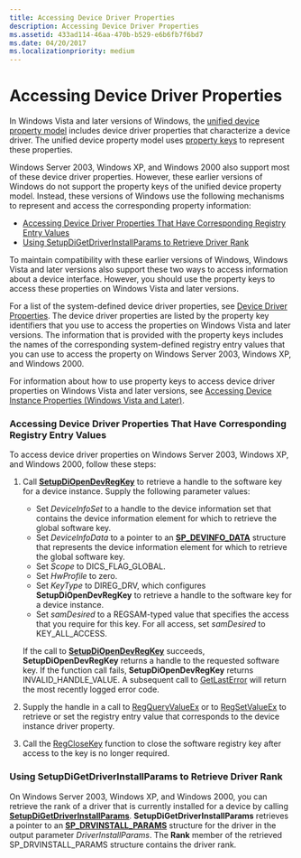 ```yaml
---
title: Accessing Device Driver Properties
description: Accessing Device Driver Properties
ms.assetid: 433ad114-46aa-470b-b529-e6b6fb7f6bd7
ms.date: 04/20/2017
ms.localizationpriority: medium
---
```


# Accessing Device Driver Properties


In Windows Vista and later versions of Windows, the [unified device property model](unified-device-property-model--windows-vista-and-later-.md) includes device driver properties that characterize a device driver. The unified device property model uses [property keys](property-keys.md) to represent these properties.

Windows Server 2003, Windows XP, and Windows 2000 also support most of these device driver properties. However, these earlier versions of Windows do not support the property keys of the unified device property model. Instead, these versions of Windows use the following mechanisms to represent and access the corresponding property information:

-   [Accessing Device Driver Properties That Have Corresponding Registry Entry Values](#accessing-device-driver-properties-that-have-corresponding-registry-en)
-   [Using SetupDiGetDriverInstallParams to Retrieve Driver Rank](#using-setupdigetdriverinstallparams-to-retrieve-driver-rank)

To maintain compatibility with these earlier versions of Windows, Windows Vista and later versions also support these two ways to access information about a device interface. However, you should use the property keys to access these properties on Windows Vista and later versions.

For a list of the system-defined device driver properties, see [Device Driver Properties](/previous-versions/ff541205(v=vs.85)). The device driver properties are listed by the property key identifiers that you use to access the properties on Windows Vista and later versions. The information that is provided with the property keys includes the names of the corresponding system-defined registry entry values that you can use to access the property on Windows Server 2003, Windows XP, and Windows 2000.

For information about how to use property keys to access device driver properties on Windows Vista and later versions, see [Accessing Device Instance Properties (Windows Vista and Later)](accessing-device-instance-properties--windows-vista-and-later-.md).

### <a href="" id="accessing-device-driver-properties-that-have-corresponding-registry-en"></a> Accessing Device Driver Properties That Have Corresponding Registry Entry Values

To access device driver properties on Windows Server 2003, Windows XP, and Windows 2000, follow these steps:

1.  Call [**SetupDiOpenDevRegKey**](/windows/win32/api/setupapi/nf-setupapi-setupdiopendevregkey) to retrieve a handle to the software key for a device instance. Supply the following parameter values:

    -   Set *DeviceInfoSet* to a handle to the device information set that contains the device information element for which to retrieve the global software key.
    -   Set *DeviceInfoData* to a pointer to an [**SP_DEVINFO_DATA**](/windows/win32/api/setupapi/ns-setupapi-sp_devinfo_data) structure that represents the device information element for which to retrieve the global software key.
    -   Set *Scope* to DICS_FLAG_GLOBAL.
    -   Set *HwProfile* to zero.
    -   Set *KeyType* to DIREG_DRV, which configures **SetupDiOpenDevRegKey** to retrieve a handle to the software key for a device instance.
    -   Set *samDesired* to a REGSAM-typed value that specifies the access that you require for this key. For all access, set *samDesired* to KEY_ALL_ACCESS.

    If the call to [**SetupDiOpenDevRegKey**](/windows/win32/api/setupapi/nf-setupapi-setupdiopendevregkey) succeeds, **SetupDiOpenDevRegKey** returns a handle to the requested software key. If the function call fails, **SetupDiOpenDevRegKey** returns INVALID_HANDLE_VALUE. A subsequent call to [GetLastError](https://go.microsoft.com/fwlink/p/?linkid=169416) will return the most recently logged error code.

2.  Supply the handle in a call to [RegQueryValueEx](https://go.microsoft.com/fwlink/p/?linkid=95398) or to [RegSetValueEx](https://go.microsoft.com/fwlink/p/?linkid=95399) to retrieve or set the registry entry value that corresponds to the device instance driver property.

3.  Call the [RegCloseKey](https://go.microsoft.com/fwlink/p/?linkid=194543) function to close the software registry key after access to the key is no longer required.

### <a href="" id="using-setupdigetdriverinstallparams-to-retrieve-driver-rank"></a> Using SetupDiGetDriverInstallParams to Retrieve Driver Rank

On Windows Server 2003, Windows XP, and Windows 2000, you can retrieve the rank of a driver that is currently installed for a device by calling [**SetupDiGetDriverInstallParams**](/windows/win32/api/setupapi/nf-setupapi-setupdigetdriverinstallparamsa). **SetupDiGetDriverInstallParams** retrieves a pointer to an [**SP_DRVINSTALL_PARAMS**](/windows/win32/api/setupapi/ns-setupapi-_sp_drvinstall_params) structure for the driver in the output parameter *DriverInstallParams*. The **Rank** member of the retrieved SP_DRVINSTALL_PARAMS structure contains the driver rank.

 

